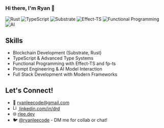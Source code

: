 
### Hi there, I'm Ryan 👋
![Rust](https://img.shields.io/badge/Rust-000000?style=for-the-badge&logo=rust&logoColor=white)
![TypeScript](https://img.shields.io/badge/TypeScript-007ACC?style=for-the-badge&logo=typescript&logoColor=white)
![Substrate](https://img.shields.io/badge/Substrate-282828?style=for-the-badge&logo=substrate&logoColor=white)
![Effect-TS](https://img.shields.io/badge/Effect--TS-3178C6?style=for-the-badge&logo=typescript&logoColor=white)
![Functional Programming](https://img.shields.io/badge/Functional_Programming-3178C6?style=for-the-badge&logo=haskell&logoColor=white)
![AI](https://img.shields.io/badge/Artificial_Intelligence-FF6F00?style=for-the-badge&logo=tensorflow&logoColor=white)

## Skills
- Blockchain Development (Substrate, Rust)
- TypeScript & Advanced Type Systems
- Functional Programming with Effect-TS and fp-ts
- Prompt Engineering & AI Model Interaction
- Full Stack Development with Modern Frameworks

## Let's Connect!
- 📧 [ryanleecode@gmail.com](mailto:ryanleecode@gmail.com)
- [<img src="https://www.linkedin.com/favicon.ico" alt="LinkedIn logo" width="16" height="16"> linkedin.com/in/drd](https://www.linkedin.com/in/drd)
- 🌐 [rlee.dev](https://rlee.dev/)
- 🐦 [@ryanleecode](https://twitter.com/ryanleecode) - DM me for collab or chat!
